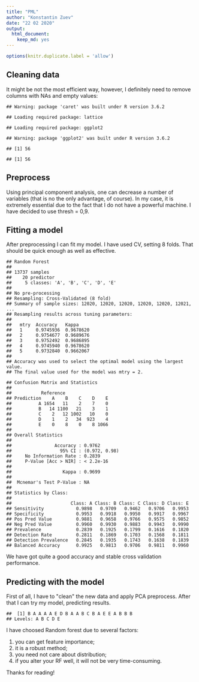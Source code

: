 ```yaml
---
title: "PML"
author: "Konstantin Zuev"
date: "22 02 2020"
output: 
  html_document: 
    keep_md: yes
---
```





```r
options(knitr.duplicate.label = 'allow')
```

## Cleaning data

It might be not the most efficient way, however, I definitely need to remove columns with NAs and empty values:


```
## Warning: package 'caret' was built under R version 3.6.2
```

```
## Loading required package: lattice
```

```
## Loading required package: ggplot2
```

```
## Warning: package 'ggplot2' was built under R version 3.6.2
```

```
## [1] 56
```

```
## [1] 56
```

## Preprocess 

Using principal component analysis, one can decrease a number of variables (that is no the only advantage, of course). In my case, it is extremely essential due to the fact that I do not have a powerful machine. I have decided to use thresh = 0,9.



## Fitting a model 

After preprocessing I can fit my model. I have used CV, setting 8 folds. That should be quick enough as well as effective.


```
## Random Forest 
## 
## 13737 samples
##    20 predictor
##     5 classes: 'A', 'B', 'C', 'D', 'E' 
## 
## No pre-processing
## Resampling: Cross-Validated (8 fold) 
## Summary of sample sizes: 12020, 12020, 12020, 12020, 12020, 12021, ... 
## Resampling results across tuning parameters:
## 
##   mtry  Accuracy   Kappa    
##   1     0.9745936  0.9678620
##   2     0.9754677  0.9689676
##   3     0.9752492  0.9686895
##   4     0.9745940  0.9678620
##   5     0.9732840  0.9662067
## 
## Accuracy was used to select the optimal model using the largest value.
## The final value used for the model was mtry = 2.
```

```
## Confusion Matrix and Statistics
## 
##           Reference
## Prediction    A    B    C    D    E
##          A 1654   11    2    7    0
##          B   14 1100   21    3    1
##          C    2   12 1002   10    0
##          D    1    2   34  923    4
##          E    0    8    0    8 1066
## 
## Overall Statistics
##                                        
##                Accuracy : 0.9762       
##                  95% CI : (0.972, 0.98)
##     No Information Rate : 0.2839       
##     P-Value [Acc > NIR] : < 2.2e-16    
##                                        
##                   Kappa : 0.9699       
##                                        
##  Mcnemar's Test P-Value : NA           
## 
## Statistics by Class:
## 
##                      Class: A Class: B Class: C Class: D Class: E
## Sensitivity            0.9898   0.9709   0.9462   0.9706   0.9953
## Specificity            0.9953   0.9918   0.9950   0.9917   0.9967
## Pos Pred Value         0.9881   0.9658   0.9766   0.9575   0.9852
## Neg Pred Value         0.9960   0.9930   0.9883   0.9943   0.9990
## Prevalence             0.2839   0.1925   0.1799   0.1616   0.1820
## Detection Rate         0.2811   0.1869   0.1703   0.1568   0.1811
## Detection Prevalence   0.2845   0.1935   0.1743   0.1638   0.1839
## Balanced Accuracy      0.9925   0.9813   0.9706   0.9811   0.9960
```

We have got quite a good accuracy and stable cross validation performance.

## Predicting with the model 

First of all, I have to "clean" the new data and apply PCA preprocess. After that I can try my model, predicting results.


```
##  [1] B A A A A E D B A A B C B A E E A B B B
## Levels: A B C D E
```

I have choosed Random forest due to several factors:
 1) you can get feature importance;
 1) it is a robust method;
 2) you need not care about distribution;
 3) if you alter your RF well, it will not be very   time-consuming.
 
 Thanks for reading!
